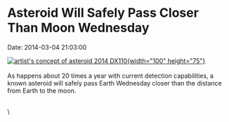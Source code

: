 Asteroid Will Safely Pass Closer Than Moon Wednesday
====================================================

Date: 2014-03-04 21:03:00

[![artist\'s concept of asteroid 2014
DX110](http://www.jpl.nasa.gov/images/asteroid/20140304/asteroid20140304-226.jpg){width="100"
height="75"}](http://www.jpl.nasa.gov/news/news.php?release=2014-068&rn=news.xml&rst=4066)\
\
As happens about 20 times a year with current detection capabilities, a
known asteroid will safely pass Earth Wednesday closer than the distance
from Earth to the moon.

\
\
